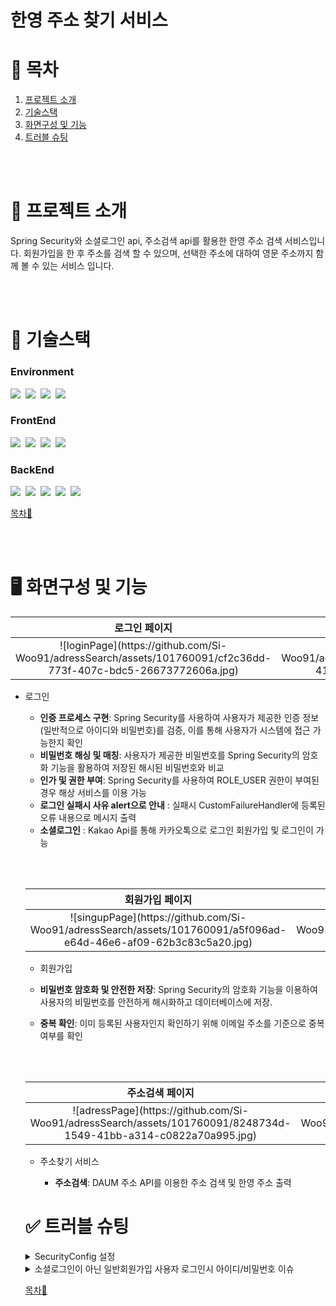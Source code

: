 # 한영 주소 찾기 서비스

# 📖 목차

1. [프로젝트 소개](#-프로젝트-소개)
2. [기술스택](#-기술스택)
3. [화면구성 및 기능](#%EF%B8%8F-화면구성-및-기능)
4. [트러블 슈팅](#-트러블-슈팅)


<br><br>

# 📃 프로젝트 소개

Spring Security와 소셜로그인 api, 주소검색 api를 활용한 한영 주소 검색 서비스입니다.
회원가입을 한 후 주소를 검색 할 수 있으며, 선택한 주소에 대하여 영문 주소까지 함께 볼 수 있는 서비스 입니다.


<br><br>

# 🚨 기술스택

### Environment
<img src="https://img.shields.io/badge/STS-6DB33F?style=for-the-badge&logo=STS&logoColor=white">&nbsp;
<img src="https://img.shields.io/badge/github-FC6D26?style=for-the-badge&logo=github&logoColor=white">&nbsp;
<img src="https://img.shields.io/badge/Gradle-02303A?style=for-the-badge&logo=Gradle&logoColor=white">&nbsp;
<img src="https://img.shields.io/badge/DBeaver-44b0a7?style=for-the-badge&logo=DBeaver&logoColor=white">&nbsp;

### FrontEnd
<img src="https://img.shields.io/badge/HTML5-E34F26?style=for-the-badge&logo=HTML5&logoColor=white">&nbsp;
<img src="https://img.shields.io/badge/CSS3-1572B6?style=for-the-badge&logo=CSS#&logoColor=white">&nbsp;
<img src="https://img.shields.io/badge/JavaScript-F7DF1E?style=for-the-badge&logo=JavaScript&logoColor=white">&nbsp;
<img src="https://img.shields.io/badge/bootstrap-8224e3?style=for-the-badge&logo=bootstrap&logoColor=white">&nbsp;

### BackEnd
<img src="https://img.shields.io/badge/Java17-007396?style=for-the-badge&logo=Java17&logoColor=white">&nbsp;
<img src="https://img.shields.io/badge/Spring Boot-6DB33F?style=for-the-badge&logo=SpringBoot&logoColor=white">&nbsp;
<img src="https://img.shields.io/badge/Spring Security-6DB33F?style=for-the-badge&logo=SpringSecurity&logoColor=white">&nbsp;
<img src="https://img.shields.io/badge/Thymeleaf-005F0F?style=for-the-badge&logo=Thymeleaf&logoColor=white">&nbsp;
<img src="https://img.shields.io/badge/Oracle-4479A1?style=for-the-badge&logo=Oracle&logoColor=white">

[목차🔺](#-목차)


<br><br>

# 🖥️ 화면구성 및 기능

<table>
  <thead>
    <tr>
      <th style="text-align: center;">로그인 페이지</th>
      <th style="text-align: center;">로그인 실패</th>
    </tr>
  </thead>
  <tbody>
    <tr>
      <td align="center">
	      ![loginPage](https://github.com/Si-Woo91/adressSearch/assets/101760091/cf2c36dd-773f-407c-bdc5-26673772606a.jpg)
      </td>
      <td align="center">
	     ![loginFail](https://github.com/Si-Woo91/adressSearch/assets/101760091/6d7d9a1d-41d8-4470-b10d-e1c3c2293f79.jpg)
      </td>
    </tr>
  </tbody>
</table>

- 로그인

  - **인증 프로세스 구현**: Spring Security를 사용하여 사용자가 제공한 인증 정보(일반적으로 아이디와 비밀번호)를 검증, 이를 통해 사용자가 시스템에 접근 가능한지 확인
  - **비밀번호 해싱 및 매칭**: 사용자가 제공한 비밀번호를 Spring Security의 암호화 기능을 활용하여 저장된 해시된 비밀번호와 비교
  - **인가 및 권한 부여**: Spring Security를 사용하여 ROLE_USER 권한이 부여된 경우 해상 서비스를 이용 가능
  - **로그인 실패시 사유 alert으로 안내** : 실패시 CustomFailureHandler에 등록된 오류 내용으로 메시지 출력
  - **소셜로그인** : Kakao Api를 통해 카카오톡으로 로그인 회원가입 및 로그인이 가능
 
  
  </br></br>

  <table>
  <thead>
    <tr>
      <th style="text-align: center;">회원가입 페이지</th>
      <th style="text-align: center;">회원가입 실패</th>
    </tr>
  </thead>
  <tbody>
    <tr>
      <td align="center">
	     ![singupPage](https://github.com/Si-Woo91/adressSearch/assets/101760091/a5f096ad-e64d-46e6-af09-62b3c83c5a20.jpg)
      </td>
      <td align="center">
	     ![singupFail](https://github.com/Si-Woo91/adressSearch/assets/101760091/09d6ce5d-440e-4047-99ee-f26eb92625a0.jpg)
      </td>
    </tr>
  </tbody>
</table>

- 회원가입

 - **비밀번호 암호화 및 안전한 저장**: Spring Security의 암호화 기능을 이용하여 사용자의 비밀번호를 안전하게 해시화하고 데이터베이스에 저장.
 - **중복 확인**: 이미 등록된 사용자인지 확인하기 위해 이메일 주소를 기준으로 중복 여부를 확인


<br><br>

<table>
  <thead>
    <tr>
      <th style="text-align: center;">주소검색 페이지</th>
      <th style="text-align: center;">주소찾기 버튼 클릭시</th>
      <th style="text-align: center;">선택한 주소에 대한 내용 출력</th>
    </tr>
  </thead>
  <tbody>
    <tr>
      <td align="center">
	      ![adressPage](https://github.com/Si-Woo91/adressSearch/assets/101760091/8248734d-1549-41bb-a314-c0822a70a995.jpg)
      </td>
      <td align="center">
	     ![btnClick](https://github.com/Si-Woo91/adressSearch/assets/101760091/5a893a87-c4c7-4271-91c2-12c1b097a53e.jpg)
      </td>
      <td align="center">
	      ![adressSearch](https://github.com/Si-Woo91/adressSearch/assets/101760091/43a4c60d-80e7-4d5d-854b-19bb80003d3d.jpg)
      </td>
    </tr>
  </tbody>
</table>

- 주소찾기 서비스

  - **주소검색**: DAUM 주소 API를 이용한 주소 검색 및 한영 주소 출력


# ✅ 트러블 슈팅

<details>

<summary>SecurityConfig 설정</summary>
<br>

### 현상 : ...deprecated and marked for removal 오류 발생

```java
    // 기존 코드
    @Bean
    public SecurityFilterChain filterChain(HttpSecurity http) throws Exception{
        return http
                .authorizeRequests()    // 인증, 인가 설정
                .requestMatchers("/login", "/signup", "/user").permitAll()
                .anyRequest().authenticated()
                .and()
                .formLogin()    // 폼 기반 로그인 설정
                .loginPage("/login")
                .defaultSuccessUrl("/articles")
                .and()
                .logout()   // 로그아웃 설정
                .logoutSuccessUrl("/login")
                .invalidateHttpSession(true)
                .and()
                .csrf().disable()   // csrf 비활성화
                .build();

    }
```

```java
    // 변경 코드
    @Bean
    protected SecurityFilterChain filterChain(HttpSecurity http) throws Exception {
        http
                .csrf((csrfConfig) ->
                        csrfConfig
                        .csrfTokenRepository(CookieCsrfTokenRepository.withHttpOnlyFalse())
                )
                .authorizeHttpRequests((authorizeRequests) ->
                        authorizeRequests
                        .requestMatchers("/adressSearch").hasAnyRole("USER")
                        		.requestMatchers("/**", "/signup", "/image/**").permitAll()
                                .anyRequest().authenticated()
                )
                .formLogin((formLogin) ->
                        formLogin
                        		.loginPage("/")
                        		.failureHandler(authenticationFailureHandler)
                        		.usernameParameter("email")					//username으로 받을 값을 지정
                        		.defaultSuccessUrl("/adressSearch", true)	// 로그인 성공 후 이동할 페이지 설정
                )
                .logout((logoutConfig) ->
                		logoutConfig
                				.logoutRequestMatcher(new AntPathRequestMatcher("/logout"))
                				.logoutSuccessUrl("/")
                				.invalidateHttpSession(true)	// 로그아웃시 세션삭제
                )
    			.oauth2Login((oauth2) -> oauth2
                        .defaultSuccessUrl("/adressSearch")); // 성공 페이지로의 리다이렉션);

        return http.build();
    }
```

- 프로젝트를 하던 도중 웹 보안 설정을 위한 WebSecurityConfig 클래스 작성 중 작성한 filterChain 메소드에서 에러가 발생.
- 이유 : Spring Security 6.1.0 이상의 버전에서는 메서드 체이닝이 deprecated 되어 람다식을 통한 설정을 요구.
- 해결 방법 : 람다식으로 바꿔 오류 해결


</details>

<details>

<summary>소셜로그인이 아닌 일반회원가입 사용자 로그인시 아이디/비밀번호 이슈</summary>
<br>

### 현상 : 소셜로그인이 아닌 일반 회원가입 후 로그인을 할때 아이디/비밀번호가 올바르지 않다는 오류 내용을 출력해줌.

- 이유 : 로그인시 아래 로직의 파라미터가 들어오지 않고 있음. 기본적으로 시큐리티에서는 html에서 데이터 값을 username으로 보내줌. 하지만 나는 email로 보내주고 있었기에 파라미터가 들어오지 않고 있었음.

```java
@Service
@RequiredArgsConstructor
@Transactional(readOnly = true)
public class CustomUserDetailsService implements UserDetailsService {
	private final UserRepository userRepository;
	
	private static final Logger logger = LoggerFactory.getLogger(CustomUserDetailsService.class);
	
	@Override
	public UserDetails loadUserByUsername(String email) throws UsernameNotFoundException {
		logger.debug("로그인 ID 확인 ::" + email);
		
		com.example.adress.domain.User userData = userRepository.findByEmail(email).orElseThrow(() -> new UsernameNotFoundException("email(%s) not found".formatted(email)));
		
		return new User(userData.getEmail(), userData.getPassword(), userData.getAuthorities());
		
	}

}
```
-  해결방안 : SecurityConfig의 formLogin 부분에서 .usernameParameter("email")를 추가 해주었더니 정상적으로 동작.

</details>


[목차🔺](#-목차)

